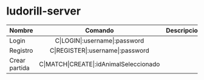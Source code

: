 # ludorill-server

|Nombre|Comando|Descripcion|
| ------------- |:-------------:|:-------------:|
|Login | C\|LOGIN\|:username\|:password | |
|Registro | C\|REGISTER\|:username\|:password ||
|Crear partida| C\|MATCH\|CREATE\|:idAnimalSeleccionado ||
